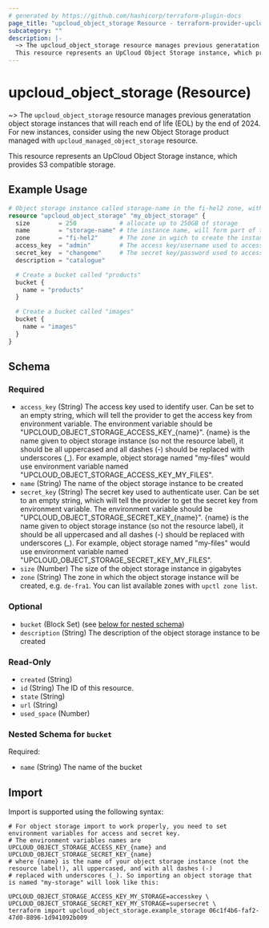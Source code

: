 ```yaml
---
# generated by https://github.com/hashicorp/terraform-plugin-docs
page_title: "upcloud_object_storage Resource - terraform-provider-upcloud"
subcategory: ""
description: |-
  ~> The upcloud_object_storage resource manages previous generatation object storage instances that will reach end of life (EOL) by the end of 2024. For new instances, consider using the new Object Storage product managed with upcloud_managed_object_storage resource.
  This resource represents an UpCloud Object Storage instance, which provides S3 compatible storage.
---
```


# upcloud_object_storage (Resource)

~> The `upcloud_object_storage` resource manages previous generatation object storage instances that will reach end of life (EOL) by the end of 2024. For new instances, consider using the new Object Storage product managed with `upcloud_managed_object_storage` resource.

This resource represents an UpCloud Object Storage instance, which provides S3 compatible storage.

## Example Usage

```terraform
# Object storage instance called storage-name in the fi-hel2 zone, with 2 buckets called "products" and "images".
resource "upcloud_object_storage" "my_object_storage" {
  size        = 250            # allocate up to 250GB of storage
  name        = "storage-name" # the instance name, will form part of the url used to access the storage instance so must conform to host naming rules.
  zone        = "fi-hel2"      # The zone in wgich to create the instance
  access_key  = "admin"        # The access key/username used to access the storage instance
  secret_key  = "changeme"     # The secret key/password used to access the storage instance
  description = "catalogue"

  # Create a bucket called "products"
  bucket {
    name = "products"
  }

  # Create a bucket called "images"
  bucket {
    name = "images"
  }
}
```

<!-- schema generated by tfplugindocs -->
## Schema

### Required

- `access_key` (String) The access key used to identify user.
				Can be set to an empty string, which will tell the provider to get the access key from environment variable.
				The environment variable should be "UPCLOUD_OBJECT_STORAGE_ACCESS_KEY_{name}".
				{name} is the name given to object storage instance (so not the resource label), it should be all uppercased
				and all dashes (-) should be replaced with underscores (_). For example, object storage named "my-files" would
				use environment variable named "UPCLOUD_OBJECT_STORAGE_ACCESS_KEY_MY_FILES".
- `name` (String) The name of the object storage instance to be created
- `secret_key` (String) The secret key used to authenticate user.
				Can be set to an empty string, which will tell the provider to get the secret key from environment variable.
				The environment variable should be "UPCLOUD_OBJECT_STORAGE_SECRET_KEY_{name}".
				{name} is the name given to object storage instance (so not the resource label), it should be all uppercased
				and all dashes (-) should be replaced with underscores (_). For example, object storage named "my-files" would
				use environment variable named "UPCLOUD_OBJECT_STORAGE_SECRET_KEY_MY_FILES".
- `size` (Number) The size of the object storage instance in gigabytes
- `zone` (String) The zone in which the object storage instance will be created, e.g. `de-fra1`. You can list available zones with `upctl zone list`.

### Optional

- `bucket` (Block Set) (see [below for nested schema](#nestedblock--bucket))
- `description` (String) The description of the object storage instance to be created

### Read-Only

- `created` (String)
- `id` (String) The ID of this resource.
- `state` (String)
- `url` (String)
- `used_space` (Number)

<a id="nestedblock--bucket"></a>
### Nested Schema for `bucket`

Required:

- `name` (String) The name of the bucket

## Import

Import is supported using the following syntax:

```shell
# For object storage import to work properly, you need to set environment variables for access and secret key.
# The environment variables names are UPCLOUD_OBJECT_STORAGE_ACCESS_KEY_{name} and UPCLOUD_OBJECT_STORAGE_SECRET_KEY_{name}
# where {name} is the name of your object storage instance (not the resource label!), all uppercased, and with all dashes (-)
# replaced with underscores (_). So importing an object storage that is named "my-storage" will look like this:

UPCLOUD_OBJECT_STORAGE_ACCESS_KEY_MY_STORAGE=accesskey \
UPCLOUD_OBJECT_STORAGE_SECRET_KEY_MY_STORAGE=supersecret \
terraform import upcloud_object_storage.example_storage 06c1f4b6-faf2-47d0-8896-1d941092b009
```
